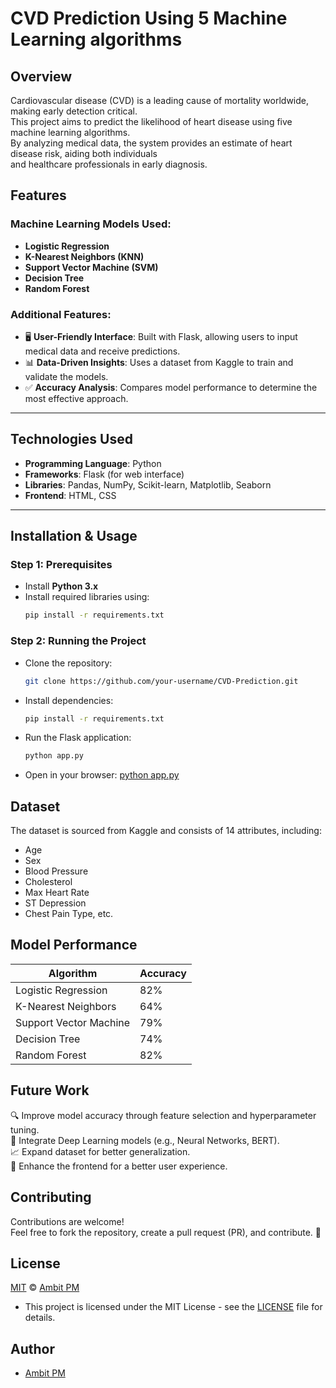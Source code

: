 # CVD Prediction Using 5 Machine Learning algorithms

## Overview
Cardiovascular disease (CVD) is a leading cause of mortality worldwide, making early detection critical.  
This project aims to predict the likelihood of heart disease using five machine learning algorithms.  
By analyzing medical data, the system provides an estimate of heart disease risk, aiding both individuals  
and healthcare professionals in early diagnosis.

## Features

### **Machine Learning Models Used:**
- **Logistic Regression**
- **K-Nearest Neighbors (KNN)**
- **Support Vector Machine (SVM)**
- **Decision Tree**
- **Random Forest**

### **Additional Features:**
- 🖥 **User-Friendly Interface**: Built with Flask, allowing users to input medical data and receive predictions.  
- 📊 **Data-Driven Insights**: Uses a dataset from Kaggle to train and validate the models.  
- ✅ **Accuracy Analysis**: Compares model performance to determine the most effective approach.  

---

## **Technologies Used**
- **Programming Language**: Python  
- **Frameworks**: Flask (for web interface)  
- **Libraries**: Pandas, NumPy, Scikit-learn, Matplotlib, Seaborn  
- **Frontend**: HTML, CSS  

---

## **Installation & Usage**

### **Step 1: Prerequisites**
- Install **Python 3.x**
- Install required libraries using:
  ```sh
  pip install -r requirements.txt

### **Step 2: Running the Project**

- Clone the repository:
  ```sh
  git clone https://github.com/your-username/CVD-Prediction.git
  ```
- Install dependencies:
  ```sh
  pip install -r requirements.txt
  ```
- Run the Flask application:
  ```sh
  python app.py
  ```
- Open in your browser:
 [ python app.py](http://127.0.0.1:5000/)
  

## Dataset

The dataset is sourced from Kaggle and consists of 14 attributes, including:

- Age  
- Sex  
- Blood Pressure  
- Cholesterol  
- Max Heart Rate  
- ST Depression  
- Chest Pain Type, etc.  

## Model Performance

| Algorithm               | Accuracy |
|-------------------------|----------|
| Logistic Regression     | 82%      |
| K-Nearest Neighbors    | 64%      |
| Support Vector Machine | 79%      |
| Decision Tree          | 74%      |
| Random Forest         | 82%      |

## Future Work

🔍 Improve model accuracy through feature selection and hyperparameter tuning.  
🤖 Integrate Deep Learning models (e.g., Neural Networks, BERT).  
📈 Expand dataset for better generalization.  
🎨 Enhance the frontend for a better user experience.  

## Contributing

Contributions are welcome!  
Feel free to fork the repository, create a pull request (PR), and contribute. 🚀  


##  License

[MIT](https://choosealicense.com/licenses/mit/) © [Ambit PM](https://github.com/AdityaSuresh013)
- This project is licensed under the MIT License - see the [LICENSE](LICENSE) file for details.

## Author

- [Ambit PM](https://github.com/AmbitMaharana)


